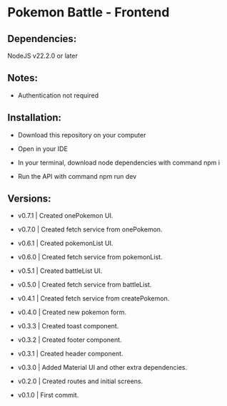 # Pokemon Battle - Frontend

## Dependencies:

NodeJS v22.2.0 or later

## Notes:

- Authentication not required

## Installation:

- Download this repository on your computer

- Open in your IDE

- In your terminal, download node dependencies with command npm i

- Run the API with command npm run dev

## Versions:

- v0.7.1 | Created onePokemon UI.

- v0.7.0 | Created fetch service from onePokemon.

- v0.6.1 | Created pokemonList UI.

- v0.6.0 | Created fetch service from pokemonList.

- v0.5.1 | Created battleList UI.

- v0.5.0 | Created fetch service from battleList.

- v0.4.1 | Created fetch service from createPokemon.

- v0.4.0 | Created new pokemon form.

- v0.3.3 | Created toast component.

- v0.3.2 | Created footer component.

- v0.3.1 | Created header component.

- v0.3.0 | Added Material UI and other extra dependencies.

- v0.2.0 | Created routes and initial screens.

- v0.1.0 | First commit.
